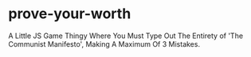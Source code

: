 # prove-your-worth
A Little JS Game Thingy Where You Must Type Out The Entirety of 'The Communist Manifesto', Making A Maximum Of 3 Mistakes.
